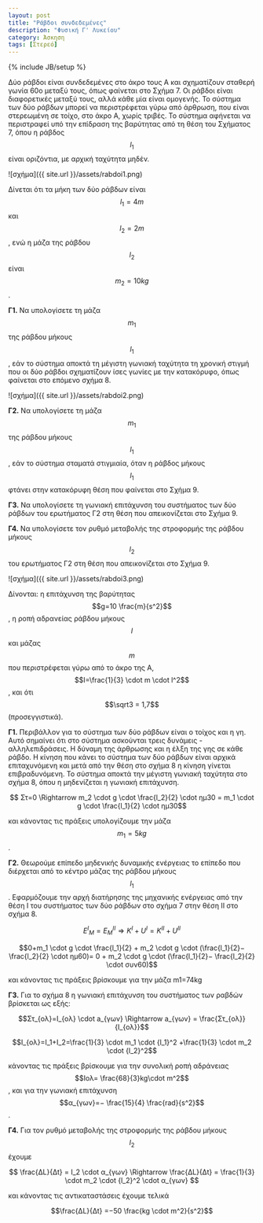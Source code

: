 ```yaml
---
layout: post
title: "Ράβδοι συνδεδεμένες"
description: "Φυσική Γ' Λυκείου"
category: Άσκηση
tags: [Στερεό]
---
```

{% include JB/setup %}


Δύο ράβδοι είναι συνδεδεμένες στο άκρο τους Α και σχηματίζουν σταθερή γωνία 60ο μεταξύ τους, όπως φαίνεται στο Σχήμα 7. Οι ράβδοι είναι διαφορετικές μεταξύ τους, αλλά κάθε μία είναι ομογενής. Το σύστημα των δύο ράβδων μπορεί να περιστρέφεται γύρω από άρθρωση, που είναι στερεωμένη σε τοίχο, στο άκρο Α, χωρίς τριβές. Το σύστημα αφήνεται να περιστραφεί υπό την επίδραση της βαρύτητας από τη θέση του Σχήματος 7, όπου η ράβδος $$l_1$$ είναι οριζόντια, με αρχική ταχύτητα μηδέν.

![σχήμα]({{ site.url }}/assets/rabdoi1.png) 


Δίνεται ότι τα μήκη των δύο ράβδων είναι $$l_1=4m$$ και $$l_2=2m$$, ενώ η μάζα της ράβδου $$l_2$$ είναι $$m_2=10kg$$.

**Γ1.** Να υπολογίσετε τη μάζα $$m_1$$ της ράβδου μήκους $$l_1$$, εάν το σύστημα αποκτά τη μέγιστη γωνιακή ταχύτητα τη χρονική στιγμή που οι δύο ράβδοι σχηματίζουν ίσες γωνίες με την κατακόρυφο, όπως φαίνεται στο επόμενο σχήμα 8.


![σχήμα]({{ site.url }}/assets/rabdoi2.png) 

**Γ2.** Να υπολογίσετε τη μάζα $$m_1$$ της ράβδου μήκους $$l_1$$, εάν το σύστημα σταματά στιγμιαία, όταν η ράβδος μήκους $$l_1$$ φτάνει στην κατακόρυφη θέση που φαίνεται στο Σχήμα 9.

**Γ3.** Να υπολογίσετε τη γωνιακή επιτάχυνση του συστήματος των δύο ράβδων του ερωτήματος Γ2 στη θέση που απεικονίζεται στο Σχήμα 9.

**Γ4.** Να υπολογίσετε τον ρυθμό μεταβολής της στροφορμής της ράβδου μήκους $$l_2$$ του ερωτήματος Γ2 στη θέση που απεικονίζεται στο Σχήμα 9.

![σχήμα]({{ site.url }}/assets/rabdoi3.png) 

Δίνονται: η επιτάχυνση της βαρύτητας $$g=10 \frac{m}{s^2}$$, η ροπή αδρανείας ράβδου μήκους $$l$$ και μάζας $$m$$ που περιστρέφεται γύρω από το άκρο της Α, $$I=\frac{1}{3} \cdot m \cdot l^2$$ , και ότι $$\sqrt3 = 1,7$$ (προσεγγιστικά).

**Γ1.** Περιβάλλον για το σύστημα των δύο ράβδων είναι ο τοίχος και η γη. Αυτό σημαίνει ότι στο σύστημα ασκούνται τρεις δυνάμεις - αλληλεπιδράσεις. Η δύναμη της άρθρωσης και η έλξη της γης σε κάθε ράβδο. Η κίνηση που κάνει το σύστημα των δύο ράβδων είναι αρχικά επιταχυνόμενη και μετά από την θέση στο σχήμα 8 η κίνηση γίνεται επιβραδυνόμενη. Το σύστημα αποκτά την μέγιστη γωνιακή ταχύτητα στο σχήμα 8, όπου η μηδενίζεται η γωνιακή επιτάχυνση.

$$ Στ=0 \Rightarrow m_2 \cdot g \cdot \frac{l_2}{2} \cdot ημ30 = m_1 \cdot g \cdot \frac{l_1}{2} \cdot ημ30$$

και κάνοντας τις πράξεις υπολογίζουμε την μάζα $$m_1=5kg$$.

**Γ2.** Θεωρούμε επίπεδο μηδενικής δυναμικής ενέργειας το επίπεδο που διέρχεται από το κέντρο μάζας της ράβδου μήκους $$l_1$$. Εφαρμόζουμε την αρχή διατήρησης της μηχανικής ενέργειας από την θέση Ι του συστήματος των δύο ράβδων στο σχήμα 7 στην θέση ΙΙ στο σχήμα 8.

$${E^I}_{M} = E^{II}_{M} \Rightarrow K^I+U^I=K^{II}+U^{II}$$

$$0+m_1 \cdot g \cdot \frac{l_1}{2} + m_2 \cdot g \cdot (\frac{l_1}{2}− \frac{l_2}{2} \cdot ημ60)= 0 + m_2 \cdot g \cdot (\frac{l_1}{2}− \frac{l_2}{2} \cdot συν60)$$

και κάνοντας τις πράξεις βρίσκουμε για την μάζα m1=74kg

**Γ3.** Για το σχήμα 8 η γωνιακή επιτάχυνση του συστήματος των ραβδών βρίσκεται ως εξής:

$$Στ_{ολ}=I_{ολ} \cdot a_{γων} \Rightarrow a_{γων} = \frac{Στ_{ολ}}{I_{ολ}}$$

$$I_{ολ}=I_1+I_2=\frac{1}{3} \cdot m_1 \cdot {l_1}^2 +\frac{1}{3} \cdot m_2 \cdot {l_2}^2$$

κάνοντας τις πράξεις βρίσκουμε για την συνολική ροπή αδράνειας $$Iολ= \frac{68}{3}kg\cdot m^2$$, και για την γωνιακή επιτάχυνση $$α_{γων}=− \frac{15}{4} \frac{rad}{s^2}$$.

**Γ4.** Για τον ρυθμό μεταβολής της στροφορμής της ράβδου μήκους $$l_2$$ έχουμε


$$ \frac{ΔL}{Δt} = I_2 \cdot α_{γων} \Rightarrow \frac{ΔL}{Δt} = \frac{1}{3} \cdot m_2 \cdot {l_2}^2 \cdot α_{γων} $$

και κάνοντας τις αντικαταστάσεις έχουμε τελικά

$$\frac{ΔL}{Δt} =−50 \frac{kg \cdot m^2}{s^2}$$